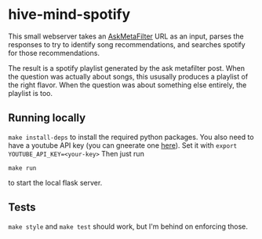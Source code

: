 # hive-mind-spotify

This small webserver takes an [AskMetaFilter](ask.metafilter.com) URL as an input, parses the responses to try to identify song recommendations, and searches spotify for those recommendations.

The result is a spotify playlist generated by the ask metafilter post. When the question was actually about songs, this ususally produces a playlist of the right flavor. When the question was about something else entirely, the playlist is too.

## Running locally
`make install-deps` to install the required python packages. You also need to have a youtube API key (you can gneerate one [here](https://console.developers.google.com/apis/dashboard)). Set it with `export YOUTUBE_API_KEY=<your-key>`
Then just run
```
make run
```
to start the local flask server.

## Tests
`make style` and `make test` should work, but I'm behind on enforcing those.
